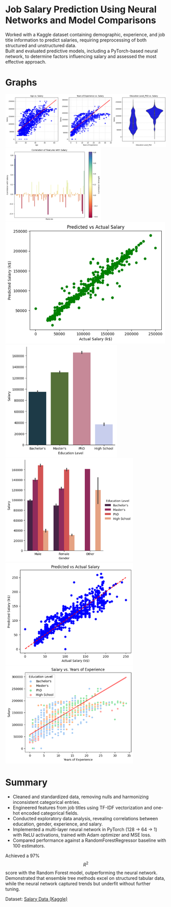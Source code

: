 # Job Salary Prediction Using Neural Networks and Model Comparisons
 Worked with a Kaggle dataset containing demographic, experience, and job title information to predict salaries, requiring preprocessing of both structured and unstructured data.  
 Built and evaluated predictive models, including a PyTorch-based neural network, to determine factors influencing salary and assessed the most effective approach. 
# Graphs
<img src="Age-years-phd-salary.png" alt="ageyearphd" width="600"> <img src="Correlation-Salary.png" alt="salary-corr" width="300">
<img src="Predicted-Actual-Tree.png" alt="tree-pred" width="500"> <img src="Salary-Education.png" alt="sal-ed" width="350">
<img src="Salary-Gender-Education.png" alt="sal-gender-ed" width="400"> <img src="predicted-actual-NN.png" alt="NN-pred" width="400">
<img src="years-salary.png" alt="year-sal" width="400">


# Summary
- Cleaned and standardized data, removing nulls and harmonizing inconsistent categorical entries.  
- Engineered features from job titles using TF-IDF vectorization and one-hot encoded categorical fields.  
- Conducted exploratory data analysis, revealing correlations between education, gender, experience, and salary.  
- Implemented a multi-layer neural network in PyTorch (128 → 64 → 1) with ReLU activations, trained with Adam optimizer and MSE loss.  
- Compared performance against a RandomForestRegressor baseline with 100 estimators.

Achieved a 97% $$R^2$$ score with the Random Forest model, outperforming the neural network. Demonstrated that ensemble tree methods excel on structured tabular data, while the neural network captured trends but underfit without further tuning.

Dataset: [Salary Data (Kaggle)](https://www.kaggle.com/datasets/mohithsairamreddy/salary-data)
